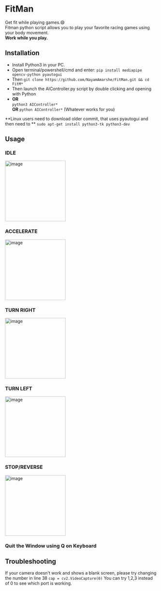 # FitMan
Get fit while playing games.😄  
Fitman python script allows you to play your favorite racing games using your body movement.  
**Work while you play.**

## Installation

* Install Python3 in your PC.
* Open terminal/powershell/cmd and enter: `pip install mediapipe opencv-python pyautogui`
* Then `git clone https://github.com/NayamAmarshe/FitMan.git && cd FitM*`
* Then launch the AIController.py script by double clicking and opening with Python  
* **OR**  
`python3 AIController*`  
**OR**
`python AIController*` (Whatever works for you)  

**Linux users need to download older commit, that uses pyautogui and then need to ** `sudo apt-get install python3-tk python3-dev`

## Usage

### **IDLE**  
<a href="https://ibb.co/rbdG9v3"><img src="https://i.ibb.co/n3PspRB/image.png" alt="image" border="0" width="200px"></a>

### **ACCELERATE**  
<a href="https://ibb.co/56xwV7h"><img src="https://i.ibb.co/s2JzrB9/image.png" alt="image" border="0" width="200px"></a>

### **TURN RIGHT**  
<a href="https://ibb.co/J5yTyZY"><img src="https://i.ibb.co/2gsrsJz/image.png" alt="image" border="0" width="200px"></a>

### **TURN LEFT**  
<a href="https://ibb.co/FqZ5m8b"><img src="https://i.ibb.co/0V4CmYj/image.png" alt="image" border="0" width="200px"></a>

### **STOP/REVERSE**  
<a href="https://ibb.co/ZGzDNSN"><img src="https://i.ibb.co/9cH5GhG/image.png" alt="image" border="0" width="200px"></a>


### Quit the Window using Q on Keyboard

## Troubleshooting

If your camera doesn't work and shows a blank screen, please try changing the number in line 38
`cap = cv2.VideoCapture(0)`
You can try 1,2,3 instead of 0 to see which port is working.
